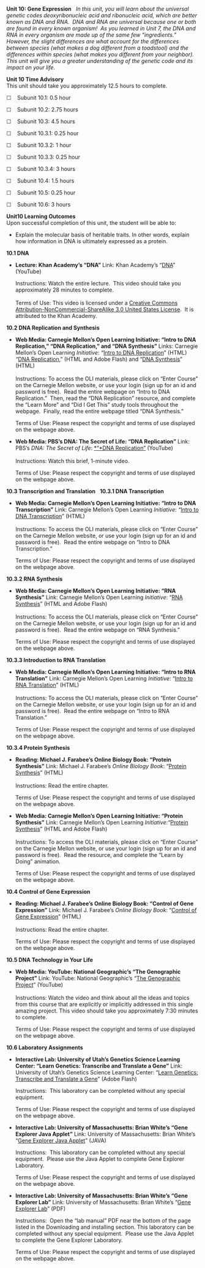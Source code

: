 **Unit 10: Gene Expression** <span id="10"></span> 
*In this unit, you will learn about the universal genetic codes
deoxyribonucleic acid and ribonucleic acid, which are better known as
DNA and RNA.  DNA and RNA are universal because one or both are found in
every known organism!  As you learned in Unit 7, the DNA and RNA in
every organism are made up of the same few “ingredients.”  However, the
slight differences are what account for the differences between species
(what makes a dog different from a toadstool) and the differences within
species (what makes you different from your neighbor).  This unit will
give you a greater understanding of the genetic code and its impact on
your life.*

**Unit 10 Time Advisory**  
This unit should take you approximately 12.5 hours to complete.  
  
☐    Subunit 10.1: 0.5 hour  
  
 ☐    Subunit 10.2: 2.75 hours  
  
 ☐    Subunit 10.3: 4.5 hours

☐    Subunit 10.3.1: 0.25 hour

☐    Subunit 10.3.2: 1 hour

☐    Subunit 10.3.3: 0.25 hour

☐    Subunit 10.3.4: 3 hours

☐    Subunit 10.4: 1.5 hours  
  
 ☐    Subunit 10.5: 0.25 hour  
  
 ☐    Subunit 10.6: 3 hours

**Unit10 Learning Outcomes**  
Upon successful completion of this unit, the student will be able to:
-   Explain the molecular basis of heritable traits. In other words,
    explain how information in DNA is ultimately expressed as a protein.

**10.1 DNA** <span id="10.1"></span> 
-   **Lecture: Khan Academy’s “DNA”**
    Link: Khan Academy’s
    “[DNA](https://www.youtube.com/watch?v=w8VOfmG985U)” (YouTube)  
      
     Instructions: Watch the entire lecture.  This video should take you
    approximately 28 minutes to complete.   
        
     Terms of Use: This video is licensed under a [Creative Commons
    Attribution-NonCommercial-ShareAlike 3.0 United States
    License](http://creativecommons.org/licenses/by-nc-nd/3.0/).  It is
    attributed to the Khan Academy.

**10.2 DNA Replication and Synthesis** <span id="10.2"></span> 
-   **Web Media: Carnegie Mellon’s Open Learning Initiative: “Intro to
    DNA Replication,” “DNA Replication,” and “DNA Synthesis”**
    Links: Carnegie Mellon’s Open Learning *Initiative*: *“*[Intro to
    DNA
    Replication](https://oli.web.cmu.edu/jcourse/webui/guest/activity.do?context=291f92fa80020ca60123053e7afc371e&view=frameset)”
    (HTML) *“*[DNA
    Replication](https://oli.web.cmu.edu/jcourse/workbook/activity/page?context=291f92fa80020ca60123053e7afc371e&view=frameset),”
    (HTML and Adobe Flash) and “[DNA
    Synthesis](https://oli.web.cmu.edu/jcourse/webui/guest/activity.do?context=291f92fa80020ca60123053e7afc371e&view=frameset)”
    (HTML)  
        
     Instructions: To access the OLI materials, please click on “Enter
    Course" on the Carnegie Mellon website, or use your login (sign up
    for an id and password is free).  Read the entire webpage on “Intro
    to DNA Replication.”  Then, read the “DNA Replication” resource, and
    complete the “Learn More” and “Did I Get This” study tools
    throughout the webpage.  Finally, read the entire webpage titled
    “DNA Synthesis.”  
      
     Terms of Use: Please respect the copyright and terms of use
    displayed on the webpage above.

-   **Web Media: PBS’s DNA: The Secret of Life: “DNA Replication”**
    Link: PBS’s *DNA: The Secret of Life*: [*“*DNA
    Replication”](http://www.youtube.com/watch?v=4jtmOZaIvS0)
    (YouTube)  
        
     Instructions: Watch this brief, 1-minute video.  
      
     Terms of Use: Please respect the copyright and terms of use
    displayed on the webpage above.

**10.3 Transcription and Translation** <span id="10.3"></span> 
**10.3.1 DNA Transcription** <span id="10.3.1"></span> 
-   **Web Media: Carnegie Mellon’s Open Learning Initiative: “Intro to
    DNA Transcription”**
    Link: Carnegie Mellon’s Open Learning *Initiative*: *“*[Intro to DNA
    Transcription](https://oli.web.cmu.edu/jcourse/webui/guest/activity.do?context=291f930e80020ca60041c35dd4f8936f&view=frameset)”
    (HTML)  
        
     Instructions: To access the OLI materials, please click on “Enter
    Course” on the Carnegie Mellon website, or use your login (sign up
    for an id and password is free).  Read the entire webpage on “Intro
    to DNA Transcription.”  
      
     Terms of Use: Please respect the copyright and terms of use
    displayed on the webpage above.

**10.3.2 RNA Synthesis** <span id="10.3.2"></span> 
-   **Web Media: Carnegie Mellon’s Open Learning Initiative: “RNA
    Synthesis”**
    Link: Carnegie Mellon’s Open Learning *Initiative*: “[RNA
    Synthesis](https://oli.web.cmu.edu/jcourse/webui/guest/activity.do?context=291f930f80020ca6015eb004cd17e4a8&view=frameset)”
    (HTML and Adobe Flash)  
        
     Instructions: To access the OLI materials, please click on “Enter
    Course” on the Carnegie Mellon website, or use your login (sign up
    for an id and password is free).  Read the entire webpage on “RNA
    Synthesis.”  
      
     Terms of Use: Please respect the copyright and terms of use
    displayed on the webpage above.

**10.3.3 Introduction to RNA Translation** <span id="10.3.3"></span> 
-   **Web Media: Carnegie Mellon’s Open Learning Initiative: “Intro to
    RNA Translation”**
    Link: Carnegie Mellon’s Open Learning *Initiative*: “[Intro to RNA
    Translation](https://oli.web.cmu.edu/jcourse/webui/guest/activity.do?context=291f931a80020ca6016e9eff417eba6f&view=frameset)”
    (HTML)  
        
     Instructions: To access the OLI materials, please click on “Enter
    Course” on the Carnegie Mellon website, or use your login (sign up
    for an id and password is free).  Read the entire webpage on “Intro
    to RNA Translation.”  
      
     Terms of Use: Please respect the copyright and terms of use
    displayed on the webpage above.

**10.3.4 Protein Synthesis** <span id="10.3.4"></span> 
-   **Reading: Michael J. Farabee’s Online Biology Book: “Protein
    Synthesis”**
    Link: Michael J. Farabee’s *Online Biology Book*: “[Protein
    Synthesis](http://www.emc.maricopa.edu/faculty/farabee/biobk/BioBookPROTSYn.html)”
    (HTML)  
        
     Instructions: Read the entire chapter.   
      
     Terms of Use: Please respect the copyright and terms of use
    displayed on the webpage above.

-   **Web Media: Carnegie Mellon’s Open Learning Initiative: “Protein
    Synthesis”**
    Link: Carnegie Mellon’s Open Learning *Initiative*:*“*[Protein
    Synthesis](http://telstar.ote.cmu.edu/biology/animation/ProteinSynthesis/proteinsynthesis.html)”
    (HTML and Adobe Flash)  
         
     Instructions: To access the OLI materials, please click on “Enter
    Course” on the Carnegie Mellon website, or use your login (sign up
    for an id and password is free).  Read the resource, and complete
    the “Learn by Doing” animation.   
      
     Terms of Use: Please respect the copyright and terms of use
    displayed on the webpage above.

**10.4 Control of Gene Expression** <span id="10.4"></span> 
-   **Reading: Michael J. Farabee’s Online Biology Book: “Control of
    Gene Expression”**
    Link: Michael J. Farabee’s *Online Biology Book*: “[Control of Gene
    Expression](http://www.emc.maricopa.edu/faculty/farabee/biobk/BioBookGENCTRL.html)”
    (HTML)  
        
     Instructions: Read the entire chapter.   
      
     Terms of Use: Please respect the copyright and terms of use
    displayed on the webpage above.

**10.5 DNA Technology in Your Life** <span id="10.5"></span> 
-   **Web Media: YouTube: National Geographic’s “The Genographic
    Project”**
    Link: YouTube: National Geographic’s *“*[The Genographic
    Project](http://www.youtube.com/watch?v=pyOS05GUze0)” (YouTube)  
        
     Instructions: Watch the video and think about all the ideas and
    topics from this course that are explicitly or implicitly addressed
    in this single amazing project. This video should take you
    approximately 7:30 minutes to complete.  
      
     Terms of Use: Please respect the copyright and terms of use
    displayed on the webpage above.

**10.6 Laboratory Assignments** <span id="10.6"></span> 
-   **Interactive Lab: University of Utah’s Genetics Science Learning
    Center: “Learn Genetics: Transcribe and Translate a Gene”**
    Link: University of Utah’s Genetics Science Learning Center: “[Learn
    Genetics: Transcribe and Translate a
    Gene](http://learn.genetics.utah.edu/content/begin/dna/transcribe/)”
    (Adobe Flash)  
      
     Instructions:  This laboratory can be completed without any special
    equipment.  
      
     Terms of Use: Please respect the copyright and terms of use
    displayed on the webpage above.

-   **Interactive Lab: University of Massachusetts: Brian White’s “Gene
    Explorer Java Applet”**
    Link: University of Massachusetts: Brian White’s “[Gene Explorer
    Java Applet](http://intro.bio.umb.edu/GX/GenexTest.html)” (JAVA)  
      
     Instructions:  This laboratory can be completed without any special
    equipment.  Please use the Java Applet to complete Gene Explorer
    Laboratory.  
      
     Terms of Use: Please respect the copyright and terms of use
    displayed on the webpage above.

-   **Interactive Lab: University of Massachusetts: Brian White’s “Gene
    Explorer Lab”**
    Link: University of Massachusetts: Brian White’s “[Gene Explorer
    Lab](http://intro.bio.umb.edu/GX/GenexTest.html)” (PDF)  
      
     Instructions:  Open the “lab manual” PDF near the bottom of the
    page listed in the Downloading and installing section. This
    laboratory can be completed without any special equipment.  Please
    use the Java Applet to complete the Gene Explorer Laboratory.  
      
     Terms of Use: Please respect the copyright and terms of use
    displayed on the webpage above.


